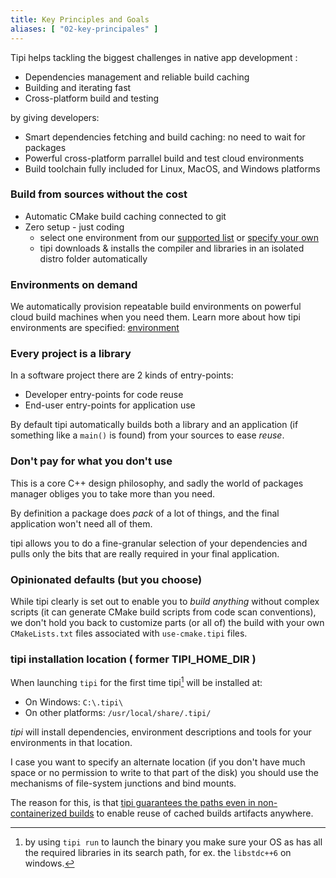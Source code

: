 ```yaml
---
title: Key Principles and Goals
aliases: [ "02-key-principales" ]
---
```


Tipi helps tackling the biggest challenges in native app development :

- Dependencies management and reliable build caching
- Building and iterating fast 
- Cross-platform build and testing 

by giving developers:

- Smart dependencies fetching and build caching: no need to wait for packages
- Powerful cross-platform parrallel build and test cloud environments
- Build toolchain fully included for Linux, MacOS, and Windows platforms


### Build from sources without the cost

- Automatic CMake build caching connected to git
- Zero setup - just coding 
    - select one environment from our [supported list](https://github.com/tipi-build/environments) or [specify your own](https://tipi.build/documentation/01-environments#customizing-environments)
    - tipi downloads & installs the compiler and libraries in an isolated distro folder automatically


### Environments on demand

We automatically provision repeatable build environments on powerful cloud build machines when you need them.
Learn more about how tipi environments are specified: [environment](/documentation/04-environments)


### Every project is a library

In a software project there are 2 kinds of entry-points:

- Developer entry-points for code reuse
- End-user entry-points for application use

By default tipi automatically builds both a library and an application (if something like a `main()` is found) from your sources to ease *reuse*.


### Don't pay for what you don't use

This is a core C++ design philosophy, and sadly the world of packages manager obliges you to take more than you need.

By definition a package does _pack_ of a lot of things, and the final application won't need all of them.

tipi allows you to do a fine-granular selection of your dependencies and pulls only the bits that are really required in your final application.

### Opinionated defaults (but you choose)

While tipi clearly is set out to enable you to *build anything* without complex scripts (it can generate CMake build scripts from code scan conventions), we don't hold you back to customize parts (or all of) the build with your own `CMakeLists.txt` files associated with `use-cmake.tipi` files.



### tipi installation location ( former TIPI_HOME_DIR )

When launching `tipi` for the first time tipi[^1] will be installed at: 

  - On Windows: `C:\.tipi\`
  - On other platforms: `/usr/local/share/.tipi/`

_tipi_ will install dependencies, environment descriptions and tools for your environments in that location.

I case you want to specify an alternate location (if you don't have much space or no permission to write to that part of the disk) 
you should use the mechanisms of file-system junctions and bind mounts.

The reason for this, is that [tipi guarantees the paths even in non-containerized builds](/documentation/10-tipi-cache) to enable reuse of cached builds artifacts anywhere. 

[^1]: by using `tipi run` to launch the binary you make sure your OS as has all the required libraries in its search path, for ex. the `libstdc++6` on windows.

